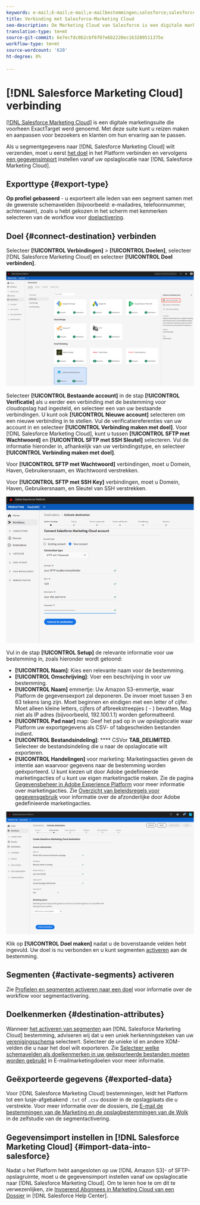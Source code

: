 ```yaml
---
keywords: e-mail;E-mail;e-mail;e-mailbestemmingen;salesforce;salesforce bestemming
title: Verbinding met Salesforce-Marketing Cloud
seo-description: De Marketing Cloud van Salesforce is een digitale marketing reeks die vroeger als ExactTarget wordt bekend die u toestaat om reizen voor bezoekers en klanten te bouwen en aan te passen om hun ervaring te personaliseren.
translation-type: tm+mt
source-git-commit: 6e7ecfdc0b2cbf6f07e6b2220ec163289511375e
workflow-type: tm+mt
source-wordcount: '620'
ht-degree: 0%

---
```



# [!DNL Salesforce Marketing Cloud] verbinding

[[!DNL Salesforce Marketing Cloud]](https://www.salesforce.com/products/marketing-cloud/email-marketing/) is een digitale marketingsuite die voorheen ExactTarget werd genoemd. Met deze suite kunt u reizen maken en aanpassen voor bezoekers en klanten om hun ervaring aan te passen.

Als u segmentgegevens naar [!DNL Salesforce Marketing Cloud] wilt verzenden, moet u eerst [het doel](#connect-destination) in het Platform verbinden en vervolgens [een gegevensimport](#import-data-into-salesforce) instellen vanaf uw opslaglocatie naar [!DNL Salesforce Marketing Cloud].

## Exporttype {#export-type}

**Op profiel gebaseerd**  - u exporteert alle leden van een segment samen met de gewenste schemavelden (bijvoorbeeld: e-mailadres, telefoonnummer, achternaam), zoals u hebt gekozen in het scherm met kenmerken selecteren van de workflow voor  [doelactivering](../../ui/activate-destinations.md#select-attributes).

## Doel {#connect-destination} verbinden

Selecteer **[!UICONTROL Verbindingen]** > **[!UICONTROL Doelen]**, selecteer [!DNL Salesforce Marketing Cloud] en selecteer **[!UICONTROL Doel verbinden]**.

![Verbinding maken met Salesforce](../../assets/catalog/email-marketing/salesforce/catalog.png)

Selecteer **[!UICONTROL Bestaande account]** in de stap **[!UICONTROL Verificatie]** als u eerder een verbinding met de bestemming voor cloudopslag had ingesteld, en selecteer een van uw bestaande verbindingen. U kunt ook **[!UICONTROL Nieuwe account]** selecteren om een nieuwe verbinding in te stellen. Vul de verificatiereferenties van uw account in en selecteer **[!UICONTROL Verbinding maken met doel]**. Voor [!DNL Salesforce Marketing Cloud], kunt u tussen **[!UICONTROL SFTP met Wachtwoord]** en **[!UICONTROL SFTP met SSH Sleutel]** selecteren. Vul de informatie hieronder in, afhankelijk van uw verbindingstype, en selecteer **[!UICONTROL Verbinding maken met doel]**.

Voor **[!UICONTROL SFTP met Wachtwoord]** verbindingen, moet u Domein, Haven, Gebruikersnaam, en Wachtwoord verstrekken.

Voor **[!UICONTROL SFTP met SSH Key]** verbindingen, moet u Domein, Haven, Gebruikersnaam, en Sleutel van SSH verstrekken.

![Salesforce-informatie invullen](../../assets/catalog/email-marketing/salesforce/account-info.png)

Vul in de stap **[!UICONTROL Setup]** de relevante informatie voor uw bestemming in, zoals hieronder wordt getoond:
- **[!UICONTROL Naam]**: Kies een relevante naam voor de bestemming.
- **[!UICONTROL Omschrijving]**: Voer een beschrijving in voor uw bestemming.
- **[!UICONTROL Naam]** emmertje: Uw Amazon S3-emmertje, waar Platform de gegevensexport zal deponeren. De invoer moet tussen 3 en 63 tekens lang zijn. Moet beginnen en eindigen met een letter of cijfer. Moet alleen kleine letters, cijfers of afbreekstreepjes ( - ) bevatten. Mag niet als IP adres (bijvoorbeeld, 192.100.1.1) worden geformatteerd.
- **[!UICONTROL Pad naar]** map: Geef het pad op in uw opslaglocatie waar Platform uw exportgegevens als CSV- of tabgescheiden bestanden indient.
- **[!UICONTROL Bestandsindeling]**:  **** CSVor  **TAB_DELIMITED**. Selecteer de bestandsindeling die u naar de opslaglocatie wilt exporteren.
- **[!UICONTROL Handelingen]** voor marketing: Marketingsacties geven de intentie aan waarvoor gegevens naar de bestemming worden geëxporteerd. U kunt kiezen uit door Adobe gedefinieerde marketingacties of u kunt uw eigen marketingactie maken. Zie de pagina [Gegevensbeheer in Adobe Experience Platform](../../../data-governance/policies/overview.md) voor meer informatie over marketingacties. Zie [Overzicht van beleidsregels voor gegevensgebruik](../../../data-governance/policies/overview.md) voor informatie over de afzonderlijke door Adobe gedefinieerde marketingacties.

![Basisinformatie over Salesforce](../../assets/catalog/email-marketing/salesforce/basic-information.png)

Klik op **[!UICONTROL Doel maken]** nadat u de bovenstaande velden hebt ingevuld. Uw doel is nu verbonden en u kunt segmenten [activeren](../../ui/activate-destinations.md) aan de bestemming.

## Segmenten {#activate-segments} activeren

Zie [Profielen en segmenten activeren naar een doel](../../ui/activate-destinations.md) voor informatie over de workflow voor segmentactivering.

## Doelkenmerken {#destination-attributes}

Wanneer [het activeren van segmenten](../../ui/activate-destinations.md) aan [!DNL Salesforce Marketing Cloud] bestemming, adviseren wij dat u een uniek herkenningsteken van uw [verenigingsschema](../../../profile/home.md#profile-fragments-and-union-schemas) selecteert. Selecteer de unieke id en andere XDM-velden die u naar het doel wilt exporteren. Zie [Selecteer welke schemavelden als doelkenmerken in uw geëxporteerde bestanden moeten worden gebruikt](./overview.md#destination-attributes) in E-mailmarketingdoelen voor meer informatie.

## Geëxporteerde gegevens {#exported-data}

Voor [!DNL Salesforce Marketing Cloud] bestemmingen, leidt het Platform tot een lusje-afgebakend `.txt` of `.csv` dossier in de opslagplaats die u verstrekte. Voor meer informatie over de dossiers, zie [E-mail de bestemmingen van de Marketing en de opslagbestemmingen van de Wolk](../../ui/activate-destinations.md#esp-and-cloud-storage) in de zelfstudie van de segmentactivering.

## Gegevensimport instellen in [!DNL Salesforce Marketing Cloud] {#import-data-into-salesforce}

Nadat u het Platform hebt aangesloten op uw [!DNL Amazon S3]- of SFTP-opslagruimte, moet u de gegevensimport instellen vanaf uw opslaglocatie naar [!DNL Salesforce Marketing Cloud]. Om te leren hoe te om dit te verwezenlijken, zie [Invoerend Abonnees in Marketing Cloud van een Dossier](https://help.salesforce.com/articleView?id=mc_es_import_subscribers_from_file.htm&amp;type=5) in [!DNL Salesforce Help Center].